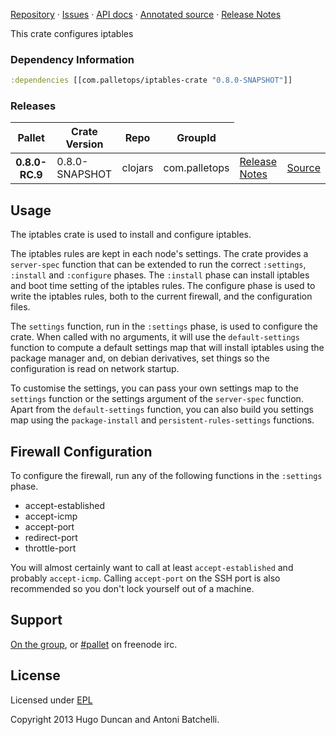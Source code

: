 [Repository](https://github.com/pallet/iptables-crate) &#xb7;
[Issues](https://github.com/pallet/iptables-crate/issues) &#xb7;
[API docs](http://palletops.com/iptables-crate/0.8/api) &#xb7;
[Annotated source]() &#xb7;
[Release Notes](https://github.com/pallet/iptables-crate/blob/develop/ReleaseNotes.md)

This crate configures iptables

### Dependency Information

```clj
:dependencies [[com.palletops/iptables-crate "0.8.0-SNAPSHOT"]]
```

### Releases

<table>
<thead>
  <tr><th>Pallet</th><th>Crate Version</th><th>Repo</th><th>GroupId</th></tr>
</thead>
<tbody>
  <tr>
    <th>0.8.0-RC.9</th>
    <td>0.8.0-SNAPSHOT</td>
    <td>clojars</td>
    <td>com.palletops</td>
    <td><a href='https://github.com/pallet/iptables-crate/blob/0.8.0-SNAPSHOT/ReleaseNotes.md'>Release Notes</a></td>
    <td><a href='https://github.com/pallet/iptables-crate/blob/0.8.0-SNAPSHOT/'>Source</a></td>
  </tr>
</tbody>
</table>

## Usage

The iptables crate is used to install and configure iptables.

The iptables rules are kept in each node's settings.  The crate
provides a `server-spec` function that can be extended to run the
correct `:settings`, `:install` and `:configure` phases.  The
`:install` phase can install iptables and boot time setting of the
iptables rules.  The configure phase is used to write the iptables
rules, both to the current firewall, and the configuration files.

The `settings` function, run in the `:settings` phase, is used to
configure the crate.  When called with no arguments, it will use the
`default-settings` function to compute a default settings map that
will install iptables using the package manager and, on debian
derivatives, set things so the configuration is read on network
startup.

To customise the settings, you can pass your own settings map to the
`settings` function or the settings argument of the `server-spec`
function.  Apart from the `default-settings` function, you can also
build you settings map using the `package-install` and
`persistent-rules-settings` functions.

## Firewall Configuration

To configure the firewall, run any of the following functions in the
`:settings` phase.

- accept-established
- accept-icmp
- accept-port
- redirect-port
- throttle-port

You will almost certainly want to call at least `accept-established`
and probably `accept-icmp`.  Calling `accept-port` on the SSH port is
also recommended so you don't lock yourself out of a machine.

## Support

[On the group](http://groups.google.com/group/pallet-clj), or
[#pallet](http://webchat.freenode.net/?channels=#pallet) on freenode irc.

## License

Licensed under [EPL](http://www.eclipse.org/legal/epl-v10.html)

Copyright 2013 Hugo Duncan and Antoni Batchelli.
